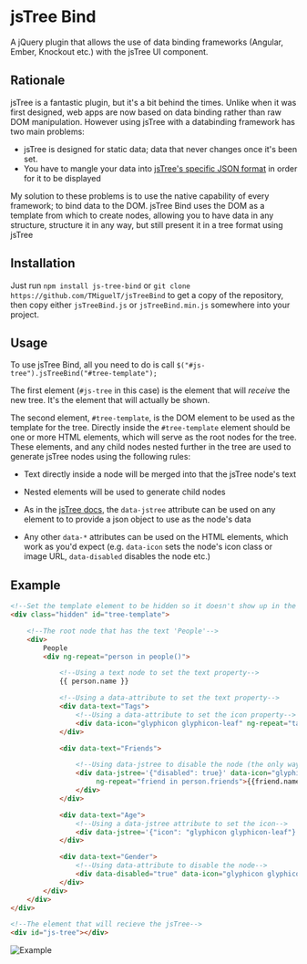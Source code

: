 # jsTree Bind
A jQuery plugin that allows the use of data binding frameworks (Angular, Ember, Knockout etc.) with the jsTree UI component.

## Rationale

jsTree is a fantastic plugin, but it's a bit behind the times. Unlike when it was first designed, web apps are now based on data binding rather than raw DOM manipulation. However using jsTree with a databinding framework has two main problems:

* jsTree is designed for static data; data that never changes once it's been set.
* You have to mangle your data into [jsTree's specific JSON format](http://www.jstree.com/docs/json/) in order for it to be displayed

My solution to these problems is to use the native capability of every framework; to bind data to the DOM. jsTree Bind uses the DOM as a template from which to create nodes, allowing you to have data in any structure, structure it in any way, but still present it in a tree format using jsTree

## Installation

Just run `npm install js-tree-bind` or `git clone https://github.com/TMiguelT/jsTreeBind` to get a copy of the
repository, then copy either `jsTreeBind.js` or `jsTreeBind.min.js` somewhere into your project.

## Usage

To use jsTree Bind, all you need to do is call `$("#js-tree").jsTreeBind("#tree-template");`

The first element (`#js-tree` in this case) is the element that will *receive* the new tree.
It's the element that will actually be shown.

The second element, `#tree-template`, is the DOM element to be used as the template for the tree. Directly inside
the `#tree-template` element should be one or more HTML elements, which will serve as the root nodes for the tree.
These elements, and any child nodes nested further in the tree are used to generate jsTree nodes using the following
rules:

* Text directly inside a node will be merged into that the jsTree node's text

* Nested elements will be used to generate child nodes

* As in the [jsTree docs](http://www.jstree.com/docs/html/), the `data-jstree` attribute can be used on any element to
to provide a json object to use as the node's data

* Any other `data-*` attributes can be used on the HTML elements, which work as you'd expect (e.g. `data-icon` sets the
node's icon class or image URL, `data-disabled` disables the node etc.)

## Example

```html
<!--Set the template element to be hidden so it doesn't show up in the DOM-->
<div class="hidden" id="tree-template">

    <!--The root node that has the text 'People'-->
    <div>
        People
        <div ng-repeat="person in people()">

            <!--Using a text node to set the text property-->
            {{ person.name }}

            <!--Using a data-attribute to set the text property-->
            <div data-text="Tags">
                <!--Using a data-attribute to set the icon property-->
                <div data-icon="glyphicon glyphicon-leaf" ng-repeat="tag in person.tags track by $index">{{tag}}</div>
            </div>

            <div data-text="Friends">

                <!--Using data-jstree to disable the node (the only way to set boolean properties afaik-->
                <div data-jstree='{"disabled": true}' data-icon="glyphicon glyphicon-leaf"
                     ng-repeat="friend in person.friends">{{friend.name}}
                </div>
            </div>

            <div data-text="Age">
                <!--Using a data-jstree attribute to set the icon-->
                <div data-jstree='{"icon": "glyphicon glyphicon-leaf"}'>{{person.age}}</div>
            </div>

            <div data-text="Gender">
                <!--Using data-attribute to disable the node-->
                <div data-disabled="true" data-icon="glyphicon glyphicon-leaf">{{person.gender}}</div>
            </div>
        </div>
    </div>
</div>

<!--The element that will recieve the jsTree-->
<div id="js-tree"></div>
```

![Example](http://i.imgur.com/iAgTHX9.png)
